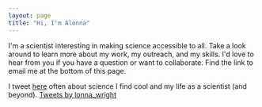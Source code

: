 ```yaml
---
layout: page
title: "Hi, I'm Alonna"
---
```


I'm a scientist interesting in making science accessible to all. Take a look around to learn more about my work, my outreach, and my skills. I'd love to hear from you if you have a question or want to collaborate. Find the link to email me at the bottom of this page. 

I tweet [here](www.twitter.com/lonna_wright) often about science I find cool and my life as a scientist (and beyond).
<a class="twitter-timeline" href="https://twitter.com/lonna_wright?ref_src=twsrc%5Etfw">Tweets by lonna_wright</a> <script async src="https://platform.twitter.com/widgets.js" charset="utf-8"></script>
